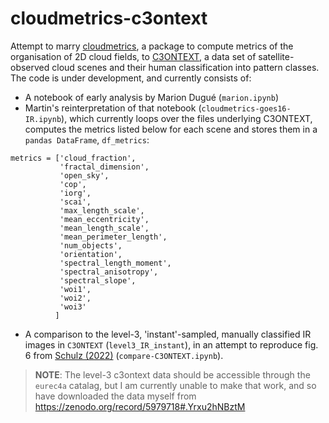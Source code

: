 # cloudmetrics-c3ontext
Attempt to marry [cloudmetrics](https://github.com/cloudsci/cloudmetrics), a package to compute metrics of the organisation of 2D cloud fields, to [C3ONTEXT](https://github.com/observingClouds/C3ONTEXT), a data set of satellite-observed cloud scenes and their human classification into pattern classes.
The code is under development, and currently consists of:
- A notebook of early analysis by Marion Dugué (`marion.ipynb`)
- Martin's reinterpretation of that notebook (`cloudmetrics-goes16-IR.ipynb`), which currently loops over the files underlying C3ONTEXT, computes the metrics listed below for each scene and stores them in a `pandas DataFrame`, `df_metrics`:
```
metrics = ['cloud_fraction',
           'fractal_dimension',
           'open_sky',
           'cop',
           'iorg',
           'scai',
           'max_length_scale',
           'mean_eccentricity',
           'mean_length_scale',
           'mean_perimeter_length',
           'num_objects',
           'orientation',
           'spectral_length_moment',
           'spectral_anisotropy',
           'spectral_slope',
           'woi1',
           'woi2',
           'woi3'
          ]
```
- A comparison to the level-3, 'instant'-sampled, manually classified IR images in `C3ONTEXT` (`level3_IR_instant`), in an attempt to reproduce fig. 6 from [Schulz (2022)](https://doi.org/10.5194/essd-14-1233-2022) (`compare-C3ONTEXT.ipynb`).

> **NOTE**: The level-3 c3ontext data should be accessible through the `eurec4a` catalag, but I am currently unable to make that work, and so have downloaded the data myself from https://zenodo.org/record/5979718#.Yrxu2hNBztM
